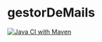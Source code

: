 # gestorDeMails
[![Java CI with Maven](https://github.com/StivenAlexis/gestorDeMails/actions/workflows/maven.yml/badge.svg)](https://github.com/StivenAlexis/gestorDeMails/actions/workflows/maven.yml)
